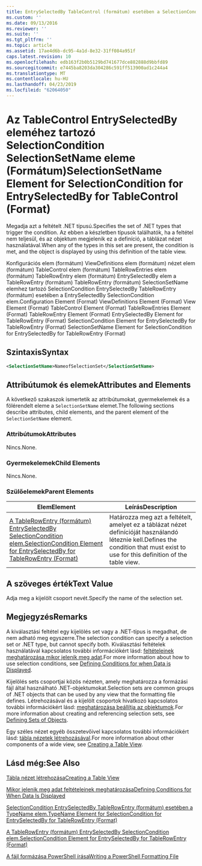 ```yaml
---
title: EntrySelectedBy TableControl (formátum) esetében a SelectionCondition SelectionSetName eleme |} A Microsoft Docs
ms.custom: ''
ms.date: 09/13/2016
ms.reviewer: ''
ms.suite: ''
ms.tgt_pltfrm: ''
ms.topic: article
ms.assetid: 17ae4d6b-dc95-4a1d-8e32-31ff084a951f
caps.latest.revision: 10
ms.openlocfilehash: edb163f2b0b5129bd741677dce882888d9bbfd89
ms.sourcegitcommit: e7445ba8203da304286c591ff513900ad1c244a4
ms.translationtype: MT
ms.contentlocale: hu-HU
ms.lasthandoff: 04/23/2019
ms.locfileid: "62064050"
---
```

# <a name="selectionsetname-element-for-selectioncondition-for-entryselectedby-for-tablecontrol-format"></a><span data-ttu-id="5f922-102">Az TableControl EntrySelectedBy eleméhez tartozó SelectionCondition SelectionSetName eleme (Formátum)</span><span class="sxs-lookup"><span data-stu-id="5f922-102">SelectionSetName Element for SelectionCondition for EntrySelectedBy for TableControl (Format)</span></span>

<span data-ttu-id="5f922-103">Megadja azt a feltételt .NET típusú.</span><span class="sxs-lookup"><span data-stu-id="5f922-103">Specifies the set of .NET types that trigger the condition.</span></span> <span data-ttu-id="5f922-104">Az ebben a készletben típusok találhatók, ha a feltétel nem teljesül, és az objektum megjelenik ez a definíció, a táblázat nézet használatával.</span><span class="sxs-lookup"><span data-stu-id="5f922-104">When any of the types in this set are present, the condition is met, and the object is displayed by using this definition of the table view.</span></span>

<span data-ttu-id="5f922-105">Konfigurációs elem (formátum) ViewDefinitions elem (formátum) nézet elem (formátum) TableControl elem (formátum) TableRowEntries elem (formátum) TableRowEntry elem (formátum) EntrySelectedBy elem a TableRowEntry (formátum) TableRowEntry (formátum) SelectionSetName elemhez tartozó SelectionCondition EntrySelectedBy TableRowEntry (formátum) esetében a EntrySelectedBy SelectionCondition elem.</span><span class="sxs-lookup"><span data-stu-id="5f922-105">Configuration Element (Format) ViewDefinitions Element (Format) View Element (Format) TableControl Element (Format) TableRowEntries Element (Format) TableRowEntry Element (Format) EntrySelectedBy Element for TableRowEntry (Format) SelectionCondition Element for EntrySelectedBy for TableRowEntry (Format) SelectionSetName Element for SelectionCondition for EntrySelectedBy for TableRowEntry (Format)</span></span>

## <a name="syntax"></a><span data-ttu-id="5f922-106">Szintaxis</span><span class="sxs-lookup"><span data-stu-id="5f922-106">Syntax</span></span>

```xml
<SelectionSetName>NameofSelectionSet</SelectionSetName>
```

## <a name="attributes-and-elements"></a><span data-ttu-id="5f922-107">Attribútumok és elemek</span><span class="sxs-lookup"><span data-stu-id="5f922-107">Attributes and Elements</span></span>

<span data-ttu-id="5f922-108">A következő szakaszok ismertetik az attribútumokat, gyermekelemek és a fölérendelt eleme a `SelectionSetName` elemet.</span><span class="sxs-lookup"><span data-stu-id="5f922-108">The following sections describe attributes, child elements, and the parent element of the `SelectionSetName` element.</span></span>

### <a name="attributes"></a><span data-ttu-id="5f922-109">Attribútumok</span><span class="sxs-lookup"><span data-stu-id="5f922-109">Attributes</span></span>

<span data-ttu-id="5f922-110">Nincs.</span><span class="sxs-lookup"><span data-stu-id="5f922-110">None.</span></span>

### <a name="child-elements"></a><span data-ttu-id="5f922-111">Gyermekelemek</span><span class="sxs-lookup"><span data-stu-id="5f922-111">Child Elements</span></span>

<span data-ttu-id="5f922-112">Nincs.</span><span class="sxs-lookup"><span data-stu-id="5f922-112">None.</span></span>

### <a name="parent-elements"></a><span data-ttu-id="5f922-113">Szülőelemek</span><span class="sxs-lookup"><span data-stu-id="5f922-113">Parent Elements</span></span>

|<span data-ttu-id="5f922-114">Elem</span><span class="sxs-lookup"><span data-stu-id="5f922-114">Element</span></span>|<span data-ttu-id="5f922-115">Leírás</span><span class="sxs-lookup"><span data-stu-id="5f922-115">Description</span></span>|
|-------------|-----------------|
|[<span data-ttu-id="5f922-116">A TableRowEntry (formátum) EntrySelectedBy SelectionCondition elem.</span><span class="sxs-lookup"><span data-stu-id="5f922-116">SelectionCondition Element for EntrySelectedBy for TableRowEntry (Format)</span></span>](./selectioncondition-element-for-entryselectedby-for-tablecontrol-format.md)|<span data-ttu-id="5f922-117">Határozza meg azt a feltételt, amelyet ez a táblázat nézet definícióját használandó léteznie kell.</span><span class="sxs-lookup"><span data-stu-id="5f922-117">Defines the condition that must exist to use for this definition of the table view.</span></span>|

## <a name="text-value"></a><span data-ttu-id="5f922-118">A szöveges érték</span><span class="sxs-lookup"><span data-stu-id="5f922-118">Text Value</span></span>

<span data-ttu-id="5f922-119">Adja meg a kijelölt csoport nevét.</span><span class="sxs-lookup"><span data-stu-id="5f922-119">Specify the name of the selection set.</span></span>

## <a name="remarks"></a><span data-ttu-id="5f922-120">Megjegyzés</span><span class="sxs-lookup"><span data-stu-id="5f922-120">Remarks</span></span>

<span data-ttu-id="5f922-121">A kiválasztási feltétel egy kijelölés set vagy a .NET-típus is megadhat, de nem adható meg egyszerre.</span><span class="sxs-lookup"><span data-stu-id="5f922-121">The selection condition can specify a selection set or .NET type, but cannot specify both.</span></span> <span data-ttu-id="5f922-122">Kiválasztási feltételek használatával kapcsolatos további információkért lásd: [feltételeinek meghatározása mikor jelenik meg adat](./defining-conditions-for-displaying-data.md).</span><span class="sxs-lookup"><span data-stu-id="5f922-122">For more information about how to use selection conditions, see [Defining Conditions for when Data is Displayed](./defining-conditions-for-displaying-data.md).</span></span>

<span data-ttu-id="5f922-123">Kijelölés sets csoportjai közös nézeten, amely meghatározza a formázási fájl által használható .NET-objektumokat.</span><span class="sxs-lookup"><span data-stu-id="5f922-123">Selection sets are common groups of .NET objects that can be used by any view that the formatting file defines.</span></span> <span data-ttu-id="5f922-124">Létrehozásával és a kijelölt csoportok hivatkozó kapcsolatos további információkért lásd: [meghatározása beállítja az objektumok](./defining-selection-sets.md).</span><span class="sxs-lookup"><span data-stu-id="5f922-124">For more information about creating and referencing selection sets, see [Defining Sets of Objects](./defining-selection-sets.md).</span></span>

<span data-ttu-id="5f922-125">Egy széles nézet egyéb összetevőivel kapcsolatos további információkért lásd: [tábla nézetek létrehozásával](./creating-a-table-view.md).</span><span class="sxs-lookup"><span data-stu-id="5f922-125">For more information about other components of a wide view, see [Creating a Table View](./creating-a-table-view.md).</span></span>

## <a name="see-also"></a><span data-ttu-id="5f922-126">Lásd még:</span><span class="sxs-lookup"><span data-stu-id="5f922-126">See Also</span></span>

[<span data-ttu-id="5f922-127">Tábla nézet létrehozása</span><span class="sxs-lookup"><span data-stu-id="5f922-127">Creating a Table View</span></span>](./creating-a-table-view.md)

[<span data-ttu-id="5f922-128">Mikor jelenik meg adat feltételeinek meghatározása</span><span class="sxs-lookup"><span data-stu-id="5f922-128">Defining Conditions for When Data Is Displayed</span></span>](./defining-conditions-for-displaying-data.md)

[<span data-ttu-id="5f922-129">SelectionCondition EntrySelectedBy TableRowEntry (formátum) esetében a TypeName elem.</span><span class="sxs-lookup"><span data-stu-id="5f922-129">TypeName Element for SelectionCondition for EntrySelectedBy for TableRowEntry (Format)</span></span>](./typename-element-for-selectioncondition-for-entryselectedby-for-tablecontrol-format.md)

[<span data-ttu-id="5f922-130">A TableRowEntry (formátum) EntrySelectedBy SelectionCondition elem.</span><span class="sxs-lookup"><span data-stu-id="5f922-130">SelectionCondition Element for EntrySelectedBy for TableRowEntry (Format)</span></span>](./selectioncondition-element-for-entryselectedby-for-tablecontrol-format.md)

[<span data-ttu-id="5f922-131">A fájl formázása PowerShell írása</span><span class="sxs-lookup"><span data-stu-id="5f922-131">Writing a PowerShell Formatting File</span></span>](./writing-a-powershell-formatting-file.md)
